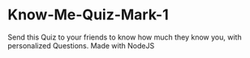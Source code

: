 # Know-Me-Quiz-Mark-1
Send this Quiz to your friends to know how much they know you,
with personalized Questions.
Made with NodeJS
